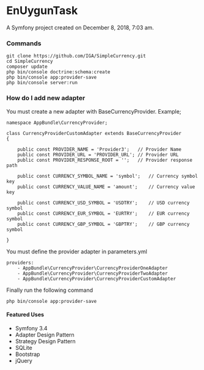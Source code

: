 EnUygunTask
===========

A Symfony project created on December 8, 2018, 7:03 am.

### Commands
```
git clone https://github.com/IGA/SimpleCurrency.git
cd SimpleCurrency
composer update
php bin/console doctrine:schema:create
php bin/console app:provider-save
php bin/console server:run
```

### How do I add new adapter
You must create a new adapter with BaseCurrencyProvider. Example;
```
namespace AppBundle\CurrencyProvider;

class CurrencyProviderCustomAdapter extends BaseCurrencyProvider
{

    public const PROVIDER_NAME = 'Provider3';   // Provider Name
    public const PROVIDER_URL = 'PROVIDER_URL'; // Provider URL
    public const PROVIDER_RESPONSE_ROOT = '';   // Provider response path

    public const CURRENCY_SYMBOL_NAME = 'symbol';   // Currency symbol key
    public const CURRENCY_VALUE_NAME = 'amount';    // Currency value key

    public const CURRENCY_USD_SYMBOL = 'USDTRY';    // USD currency symbol
    public const CURRENCY_EUR_SYMBOL = 'EURTRY';    // EUR currency symbol
    public const CURRENCY_GBP_SYMBOL = 'GBPTRY';    // GBP currency symbol

}
```
You must define the provider adapter in parameters.yml
```
providers:
    - AppBundle\CurrencyProvider\CurrencyProviderOneAdapter
    - AppBundle\CurrencyProvider\CurrencyProviderTwoAdapter
    - AppBundle\CurrencyProvider\CurrencyProviderCustomAdapter
```
Finally run the following command
```$xslt
php bin/console app:provider-save
```
#### Featured Uses
- Symfony 3.4
- Adapter Design Pattern
- Strategy Design Pattern
- SQLite
- Bootstrap
- jQuery